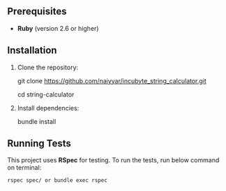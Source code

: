 ## Prerequisites
-   **Ruby**  (version 2.6 or higher)

## Installation

1.  Clone the repository:
   

      git clone https://github.com/naiyyar/incubyte_string_calculator.git

      cd string-calculator
    
3.  Install dependencies:
  

      bundle install

## Running Tests
This project uses **RSpec** for testing. To run the tests, run below command on terminal:

    rspec spec/ or bundle exec rspec

